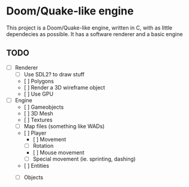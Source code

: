 # Doom/Quake-like engine

This project is a Doom/Quake-like engine, written in C, with as little dependecies as possible.
It has a software renderer and a basic engine

## TODO
- [ ] Renderer
    - [ ] Use SDL2? to draw stuff
    - [ ] Polygons
    - [ ] Render a 3D wireframe object
    - [ ] Use GPU
- [ ] Engine
    - [ ] Gameobjects
    - [ ] 3D Mesh
    - [ ] Textures
    - [ ] Map files (something like WADs)
    - [ ] Player
        - [ ] Movement
        - [ ] Rotation
        - [ ] Mouse movement
        - [ ] Special movement (ie. sprinting, dashing)
    - [ ] Entities
    - [ ] Objects

